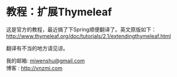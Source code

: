 教程：扩展Thymeleaf
=======

这是官方的教程，最近搞了下Spring顺便翻译了。英文原版如下：
http://www.thymeleaf.org/doc/tutorials/2.1/extendingthymeleaf.html

翻译有不当的地方请见谅。

我的邮箱: miwenshu@gmail.com  
博客 : http://vnzmi.com
